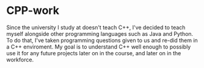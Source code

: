# CPP-work
Since the university I study at doesn't teach C++, I've decided to teach myself alongside other programming languages such as Java and Python.
To do that, I've taken programming questions given to us and re-did them in a C++ enviroment.
My goal is to understand C++ well enough to possibly use it for any future projects later on in the course, and later on in the workforce.
